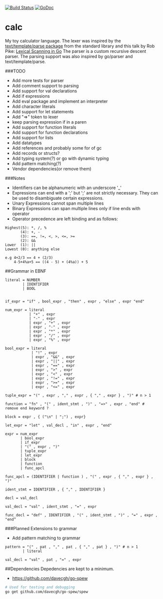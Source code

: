 [![Build Status](https://travis-ci.org/jonfk/calc.svg)](https://travis-ci.org/jonfk/calc)
[![GoDoc](https://godoc.org/github.com/jonfk/calc?status.svg)](http://godoc.org/github.com/jonfk/calc)

calc
====

My toy calculator language. The lexer was inspired by the
[text/template/parse package](http://golang.org/pkg/text/template/parse/)
from the standard library and this talk by Rob Pike:
[Lexical Scanning in Go](https://www.youtube.com/watch?v=HxaD_trXwRE)
The parser is a custom recursive descent parser. The parsing support was
also inspired by go/parser and text/template/parse.

###TODO
- Add more tests for parser
- Add comment support to parsing
- Add support for val declarations
- Add if expressions
- Add eval package and implement an interpreter
- Add character literals
- Add support for let statements
- Add "=>" token to lexer
- keep parsing expression if in a paren
- Add support for function literals
- Add support for function declarations
- Add support for lists
- Add datatypes
- Add references and probably some for of gc
- Add records or structs?
- Add typing system(?) or go with dynamic typing
- Add pattern matching(?)
- Vendor dependencies(or remove them)

###Notes
- Identifiers can be alphanumeric with an underscore '_'
- Expressions can end with a ';' but ';' are not strictly necessary. They can be used
to disambiguate certain expressions.
- Unary Expressions cannot span multiple lines
- Binary Expressions can span multiple lines only if line ends with operator
- Operator precedence are left binding and as follows:

```
Highest(5): *, /, %
       (4): +, -
       (3): ==, !=, <, >, <=, >=
       (2): &&
Lower  (1): ||
Lowest (0): anything else

e.g 4+2/3 == 4 + (2/3)
    4-5+4%a+5 == ((4 - 5) + (4%a)) + 5
```

##Grammar in EBNF

    literal = NUMBER
            | IDENTIFIER
            | BOOL


    if_expr = "if" , bool_expr , "then" , expr , "else" , expr "end"

    num_expr = literal
               | "+" , expr
               | "-" , expr
               | expr , "+" , expr
               | expr , "-" , expr
               | expr , "*" , expr
               | expr , "/" , expr
               | expr , "%" , expr

    bool_expr = literal
                | "!" , expr
                | expr , "&&" , expr
                | expr , "||" , expr
                | expr , "==" , expr
                | expr , ">" , expr
                | expr , "<" , expr
                | expr , "!=" , expr
                | expr , ">=" , expr
                | expr , "<=" , expr

    tuple_expr = "(" , expr , "," , expr , { "," , expr } , ")" # n > 1

    function = "fn" , "(" , ident_stmt , ")" , "=>" , expr , "end" # remove end keyword ?

    block = expr , { ("\n" | ";") , expr}

    let_expr = "let" , val_decl , "in" , expr , "end"

    expr = num_expr
           | bool_expr
           | if_expr
           | "(" , expr , ")"
           | tuple_expr
           | let_expr
           | block
           | function
           | func_apcl

    func_apcl = (IDENTIFIER | function ) , "(" , expr , { "," , expr } , ")"

    ident_stmt = IDENTIFIER , { "," , IDENTIFIER }

    decl = val_decl

    val_decl = "val" , ident_stmt , "=" , expr

    func_decl = "def" , IDENTIFIER , "(" , ident_stmt , ")" , "=" , expr , "end"


###Planned Extensions to grammar
- Add pattern matching to grammar
```
pattern = "(" , pat , "," , pat , { "," , pat } , ")" # n > 1
        | literal

val_decl = "val" , pat , "=" , expr
```

##Dependencies
Depedencies are kept to a minimum.
- https://github.com/davecgh/go-spew
```bash
# Used for testing and debugging
go get github.com/davecgh/go-spew/spew
```